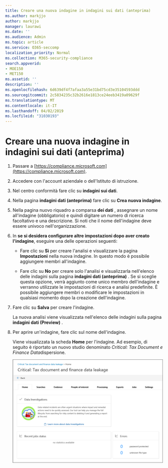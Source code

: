 ```yaml
---
title: Creare una nuova indagine in indagini sui dati (anteprima)
ms.author: markjjo
author: markjjo
manager: laurawi
ms.date: ''
ms.audience: Admin
ms.topic: article
ms.service: O365-seccomp
localization_priority: Normal
ms.collection: M365-security-compliance
search.appverid:
- MOE150
- MET150
ms.assetid: ''
description: ''
ms.openlocfilehash: 6d639df4f7afaa3a55e31bd75cd3e35104593ddd
ms.sourcegitcommit: 2c5834235c32b2616e1813ce24eeb3419a09629f
ms.translationtype: MT
ms.contentlocale: it-IT
ms.lasthandoff: 04/02/2019
ms.locfileid: "31030193"
---
```

# <a name="create-a-new-investigation-in-data-investigations-preview"></a>Creare una nuova indagine in indagini sui dati (anteprima)

1. Passare a [https://compliance.microsoft.com](https://compliance.microsoft.com).
    
2. Accedere con l'account aziendale o dell'Istituto di istruzione.
    
3. Nel centro conformità fare clic su **indagini sui dati**.
 
4. Nella pagina **indagini dati (anteprima)** fare clic su **Crea nuova indagine**.
    
5. Nella pagina nuovo riquadro a comparsa **dei dati** , assegnare un nome all'indagine (obbligatorio) e quindi digitare un numero di ricerca facoltativo e una descrizione. Si noti che il nome dell'indagine deve essere univoco nell'organizzazione.

6. In **se si desidera configurare altre impostazioni dopo aver creato l'indagine**, eseguire una delle operazioni seguenti:

    - Fare clic su **Sì** per creare l'analisi e visualizzare la pagina **Impostazioni** nella nuova indagine. In questo modo è possibile aggiungere membri all'indagine.
    
    - Fare clic su **No** per creare solo l'analisi e visualizzarla nell'elenco delle indagini sulla pagina **indagini dati (anteprima)** . Se si sceglie questa opzione, verrà aggiunto come unico membro dell'indagine e verranno utilizzate le impostazioni di ricerca e analisi predefinite. È possibile aggiungere membri o modificare le impostazioni in qualsiasi momento dopo la creazione dell'indagine.

7. Fare clic su **Salva** per creare l'indagine.

    La nuova analisi viene visualizzata nell'elenco delle indagini sulla pagina **indagini dati (Preview)** . 

8. Per aprire un'indagine, fare clic sul nome dell'indagine. 

    Viene visualizzata la scheda **Home** per l'indagine. Ad esempio, di seguito è riportato un nuovo studio denominato *Critical: Tax Document e Finance Data*dispersione.

    ![La scheda Home per una nuova indagine in indagini sui dati](../media/NewDataInvestigations.png)
